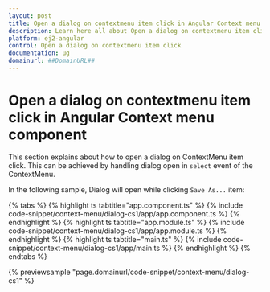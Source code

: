```yaml
---
layout: post
title: Open a dialog on contextmenu item click in Angular Context menu component | Syncfusion
description: Learn here all about Open a dialog on contextmenu item click in Syncfusion Angular Context menu component of Syncfusion Essential JS 2 and more.
platform: ej2-angular
control: Open a dialog on contextmenu item click 
documentation: ug
domainurl: ##DomainURL##
---
```


# Open a dialog on contextmenu item click in Angular Context menu component

This section explains about how to open a dialog on ContextMenu item click. This can be achieved by
handling dialog open in `select` event of the ContextMenu.

In the following sample, Dialog will open while clicking `Save As...` item:

{% tabs %}
{% highlight ts tabtitle="app.component.ts" %}
{% include code-snippet/context-menu/dialog-cs1/app/app.component.ts %}
{% endhighlight %}
{% highlight ts tabtitle="app.module.ts" %}
{% include code-snippet/context-menu/dialog-cs1/app/app.module.ts %}
{% endhighlight %}
{% highlight ts tabtitle="main.ts" %}
{% include code-snippet/context-menu/dialog-cs1/app/main.ts %}
{% endhighlight %}
{% endtabs %}
  
{% previewsample "page.domainurl/code-snippet/context-menu/dialog-cs1" %}
